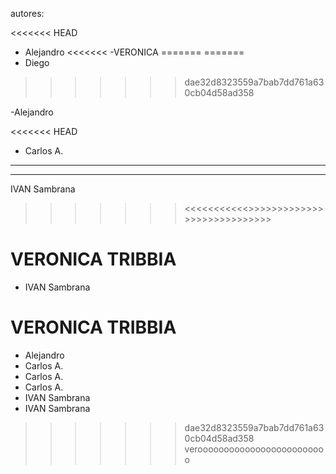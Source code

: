 autores:

<<<<<<< HEAD
- Alejandro
<<<<<<<
-VERONICA 
=======
=======
- Diego
>>>>>>> dae32d8323559a7bab7dd761a630cb04d58ad358

-Alejandro

<<<<<<< HEAD

- Carlos A.

---------------


-------------

IVAN Sambrana
>>>>>>> <<<<<<<<<<<>>>>>>>>>>>>>>>>>>>>>>>>>>>>


VERONICA TRIBBIA
=======
- IVAN Sambrana
>>>>>>> 

VERONICA TRIBBIA 
=======
- Alejandro
- Carlos A.
- Carlos A.
- Carlos A.
- IVAN Sambrana
- IVAN Sambrana
>>>>>>> dae32d8323559a7bab7dd761a630cb04d58ad358
verooooooooooooooooooooooooo